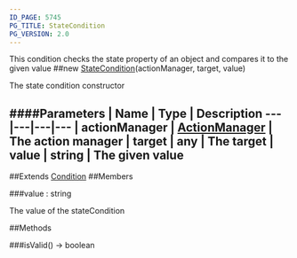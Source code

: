 ```yaml
---
ID_PAGE: 5745
PG_TITLE: StateCondition
PG_VERSION: 2.0
---
```


This condition checks the state property of an object and compares it to the given value
##new [StateCondition](page.php?p=5745)(actionManager, target, value)


The state condition constructor


####Parameters
 | Name | Type | Description
---|---|---|---
 | actionManager | [ActionManager](page.php?p=5741) | The action manager
 | target | any | The target
 | value | string | The given value
---

##Extends [Condition](page.php?p=5742)
##Members

###value : string



The value of the stateCondition







##Methods

###isValid() &rarr; boolean

